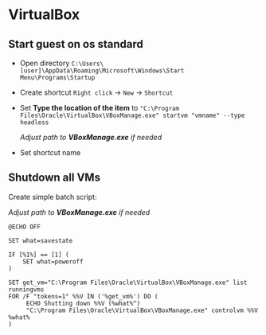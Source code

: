 # VirtualBox

## Start guest on os standard

+ Open directory
`C:\Users\[user]\AppData\Roaming\Microsoft\Windows\Start Menu\Programs\Startup`
+ Create shortcut
  `Right click` -> `New` -> `Shortcut`
+ Set **Type the location of the item** to
`"C:\Program Files\Oracle\VirtualBox\VBoxManage.exe" startvm "vmname" --type headless`

  _Adjust path to **VBoxManage.exe** if needed_
+ Set shortcut name

## Shutdown all VMs

Create simple batch script:

_Adjust path to **VBoxManage.exe** if needed_
```batch
@ECHO OFF

SET what=savestate

IF [%1%] == [1] (
    SET what=poweroff
)

SET get_vm="C:\Program Files\Oracle\VirtualBox\VBoxManage.exe" list runningvms
FOR /F "tokens=1" %%V IN ('%get_vm%') DO (
     ECHO Shutting down %%V (%what%^)
     "C:\Program Files\Oracle\VirtualBox\VBoxManage.exe" controlvm %%V %what%
)
```